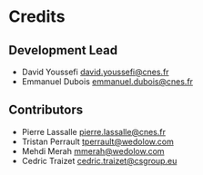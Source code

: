 # Credits

## Development Lead

* David Youssefi <david.youssefi@cnes.fr>
* Emmanuel Dubois <emmanuel.dubois@cnes.fr>

## Contributors

* Pierre Lassalle <pierre.lassalle@cnes.fr>
* Tristan Perrault <tperrault@wedolow.com>
* Mehdi Merah <mmerah@wedolow.com>
* Cedric Traizet <cedric.traizet@csgroup.eu>
